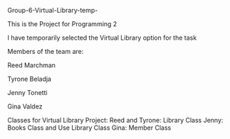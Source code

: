 Group-6-Virtual-Library-temp-

This is the Project for Programming 2

I have temporarily selected the Virtual Library option for the task

Members of the team are:

Reed Marchman 

Tyrone Beladja

Jenny Tonetti

Gina Valdez


Classes for Virtual Library Project:
Reed and Tyrone: Library Class
Jenny: Books Class and Use Library Class
Gina: Member Class
